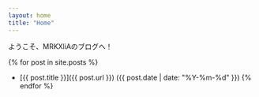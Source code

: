 ```yaml
---
layout: home
title: "Home"
---
```


ようこそ、MRKXliAのブログへ！

{% for post in site.posts %}
- [{{ post.title }}]({{ post.url }}) ({{ post.date | date: "%Y-%m-%d" }})
{% endfor %}
